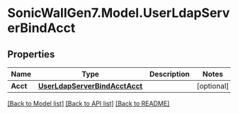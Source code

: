 # SonicWallGen7.Model.UserLdapServerBindAcct

## Properties

Name | Type | Description | Notes
------------ | ------------- | ------------- | -------------
**Acct** | [**UserLdapServerBindAcctAcct**](UserLdapServerBindAcctAcct.md) |  | [optional] 

[[Back to Model list]](../README.md#documentation-for-models) [[Back to API list]](../README.md#documentation-for-api-endpoints) [[Back to README]](../README.md)

